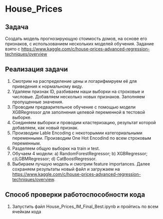 # House_Prices
## Задача
Создать модель прогнозирующую стоимость домов, на основе его признаков, с использованием нескольких моделей обучения. Задание взято с https://www.kaggle.com/c/house-prices-advanced-regression-techniques/overview

## Реализация задачи
1. Смотрим на распределение цены и логарифмируем её для приведения к нормальному виду.
2. Удаляем признак ID, разбиваем наши выборки на строковые и числовые. Добавляем несколько новых признаков. Заполняем пропущенные значения.
3. Проводим предварительное обучение с помощью модели XGBRegressor для заполнения целевой переменной в тестовой выборке.
4. Соединяем выборки и проводим кластеризацию, результат которой добавляем, как новый признак.
5. Производим Lable Encoding с некоторымии категориальными переменными. Производим One Hot Encodind по всем строковым переменным.
6. Разделяем общую выборкк на train и test.
7. Обучаем 4 модели:
  a) RandomForestRegressor;
  b) XGBRegressor;
  c)LGBMRegressor;
  d) CatBoostRegressor.
8. Выбираем лучшую модель и смотрим feature importances. Далее сохраняем результаты  новый файл и загружаем на https://www.kaggle.com/c/house-prices-advanced-regression-techniques/overview.
## Способ проверки работоспособности кода
1. Запустить файл House_Prices_IM_Final_Best.ipynb и пройтись по всем ячейкам кода
